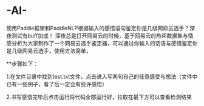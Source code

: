 # -AI-
使用Paddle框架和PaddleNLP根据输入的感悟语句鉴定你是几级网抑云选手？深夜测试有buff加成！
深夜总是打开网易云的时候，基于网易云的热评数据集与情感分析为大家制作了一个网易云选手鉴定器，可以通过你输入的话语与感悟鉴定你是几级网易云选手，使用方法简单，

**步骤如下：

1.在文件目录中找到test.txt文件，点击进入写两句自己的任意感受与想法（文件中已有一些例子，看了后一定会有些许感悟）

2.书写感悟完毕后点击运行将代码全部运行好，拉取在最下方可以查看检测结果
